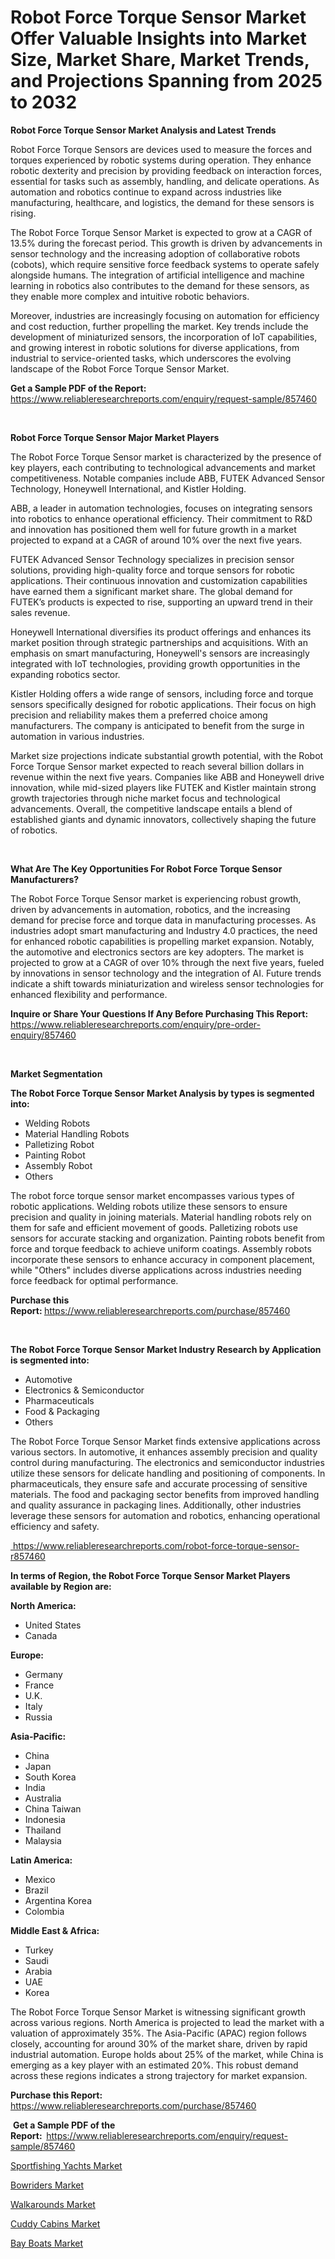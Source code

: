<p><h1>Robot Force Torque Sensor Market Offer Valuable Insights into Market Size, Market Share, Market Trends, and Projections Spanning from 2025 to 2032</h1></p><p><strong>Robot Force Torque Sensor Market Analysis and Latest Trends</strong></p>
<p><p>Robot Force Torque Sensors are devices used to measure the forces and torques experienced by robotic systems during operation. They enhance robotic dexterity and precision by providing feedback on interaction forces, essential for tasks such as assembly, handling, and delicate operations. As automation and robotics continue to expand across industries like manufacturing, healthcare, and logistics, the demand for these sensors is rising.</p><p>The Robot Force Torque Sensor Market is expected to grow at a CAGR of 13.5% during the forecast period. This growth is driven by advancements in sensor technology and the increasing adoption of collaborative robots (cobots), which require sensitive force feedback systems to operate safely alongside humans. The integration of artificial intelligence and machine learning in robotics also contributes to the demand for these sensors, as they enable more complex and intuitive robotic behaviors.</p><p>Moreover, industries are increasingly focusing on automation for efficiency and cost reduction, further propelling the market. Key trends include the development of miniaturized sensors, the incorporation of IoT capabilities, and growing interest in robotic solutions for diverse applications, from industrial to service-oriented tasks, which underscores the evolving landscape of the Robot Force Torque Sensor Market.</p></p>
<p><strong>Get a Sample PDF of the Report:&nbsp;</strong> <a href="https://www.reliableresearchreports.com/enquiry/request-sample/857460?utm_campaign=40&utm_medium=2&utm_source=Github&utm_content=ia&utm_term=18022025&utm_id=robot-force-torque-sensor">https://www.reliableresearchreports.com/enquiry/request-sample/857460</a></p>
<p>&nbsp;</p>
<p><strong>Robot Force Torque Sensor Major Market Players</strong></p>
<p><p>The Robot Force Torque Sensor market is characterized by the presence of key players, each contributing to technological advancements and market competitiveness. Notable companies include ABB, FUTEK Advanced Sensor Technology, Honeywell International, and Kistler Holding.</p><p>ABB, a leader in automation technologies, focuses on integrating sensors into robotics to enhance operational efficiency. Their commitment to R&D and innovation has positioned them well for future growth in a market projected to expand at a CAGR of around 10% over the next five years.</p><p>FUTEK Advanced Sensor Technology specializes in precision sensor solutions, providing high-quality force and torque sensors for robotic applications. Their continuous innovation and customization capabilities have earned them a significant market share. The global demand for FUTEK’s products is expected to rise, supporting an upward trend in their sales revenue.</p><p>Honeywell International diversifies its product offerings and enhances its market position through strategic partnerships and acquisitions. With an emphasis on smart manufacturing, Honeywell's sensors are increasingly integrated with IoT technologies, providing growth opportunities in the expanding robotics sector.</p><p>Kistler Holding offers a wide range of sensors, including force and torque sensors specifically designed for robotic applications. Their focus on high precision and reliability makes them a preferred choice among manufacturers. The company is anticipated to benefit from the surge in automation in various industries.</p><p>Market size projections indicate substantial growth potential, with the Robot Force Torque Sensor market expected to reach several billion dollars in revenue within the next five years. Companies like ABB and Honeywell drive innovation, while mid-sized players like FUTEK and Kistler maintain strong growth trajectories through niche market focus and technological advancements. Overall, the competitive landscape entails a blend of established giants and dynamic innovators, collectively shaping the future of robotics.</p></p>
<p>&nbsp;</p>
<p><strong>What Are The Key Opportunities For Robot Force Torque Sensor Manufacturers?</strong></p>
<p><p>The Robot Force Torque Sensor market is experiencing robust growth, driven by advancements in automation, robotics, and the increasing demand for precise force and torque data in manufacturing processes. As industries adopt smart manufacturing and Industry 4.0 practices, the need for enhanced robotic capabilities is propelling market expansion. Notably, the automotive and electronics sectors are key adopters. The market is projected to grow at a CAGR of over 10% through the next five years, fueled by innovations in sensor technology and the integration of AI. Future trends indicate a shift towards miniaturization and wireless sensor technologies for enhanced flexibility and performance.</p></p>
<p><strong>Inquire or Share Your Questions If Any Before Purchasing This Report:</strong> <a href="https://www.reliableresearchreports.com/enquiry/pre-order-enquiry/857460?utm_campaign=40&utm_medium=2&utm_source=Github&utm_content=ia&utm_term=18022025&utm_id=robot-force-torque-sensor">https://www.reliableresearchreports.com/enquiry/pre-order-enquiry/857460</a></p>
<p>&nbsp;</p>
<p><strong>Market Segmentation</strong></p>
<p><strong>The Robot Force Torque Sensor Market Analysis by types is segmented into:</strong></p>
<p><ul><li>Welding Robots</li><li>Material Handling Robots</li><li>Palletizing Robot</li><li>Painting Robot</li><li>Assembly Robot</li><li>Others</li></ul></p>
<p><p>The robot force torque sensor market encompasses various types of robotic applications. Welding robots utilize these sensors to ensure precision and quality in joining materials. Material handling robots rely on them for safe and efficient movement of goods. Palletizing robots use sensors for accurate stacking and organization. Painting robots benefit from force and torque feedback to achieve uniform coatings. Assembly robots incorporate these sensors to enhance accuracy in component placement, while "Others" includes diverse applications across industries needing force feedback for optimal performance.</p></p>
<p><strong>Purchase this Report:&nbsp;</strong><a href="https://www.reliableresearchreports.com/purchase/857460?utm_campaign=40&utm_medium=2&utm_source=Github&utm_content=ia&utm_term=18022025&utm_id=robot-force-torque-sensor">https://www.reliableresearchreports.com/purchase/857460</a></p>
<p>&nbsp;</p>
<p><strong>The Robot Force Torque Sensor Market Industry Research by Application is segmented into:</strong></p>
<p><ul><li>Automotive</li><li>Electronics & Semiconductor</li><li>Pharmaceuticals</li><li>Food & Packaging</li><li>Others</li></ul></p>
<p><p>The Robot Force Torque Sensor Market finds extensive applications across various sectors. In automotive, it enhances assembly precision and quality control during manufacturing. The electronics and semiconductor industries utilize these sensors for delicate handling and positioning of components. In pharmaceuticals, they ensure safe and accurate processing of sensitive materials. The food and packaging sector benefits from improved handling and quality assurance in packaging lines. Additionally, other industries leverage these sensors for automation and robotics, enhancing operational efficiency and safety.</p></p>
<p><a href="https://www.reliableresearchreports.com/robot-force-torque-sensor-r857460?utm_campaign=40&utm_medium=2&utm_source=Github&utm_content=ia&utm_term=18022025&utm_id=robot-force-torque-sensor">&nbsp;https://www.reliableresearchreports.com/robot-force-torque-sensor-r857460</a></p>
<p><strong>In terms of Region, the Robot Force Torque Sensor Market Players available by Region are:</strong></p>
<p>
    <p> <strong> North America: </strong>
        <ul>
            <li>United States</li>
            <li>Canada</li>
        </ul>
        </p> 
    <p> <strong> Europe: </strong>
        <ul>
            <li>Germany</li>
            <li>France</li>
            <li>U.K.</li>
            <li>Italy</li>
            <li>Russia</li>
        </ul>
        </p> 
    <p> <strong> Asia-Pacific: </strong>
        <ul>
            <li>China</li>
            <li>Japan</li>
            <li>South Korea</li>
            <li>India</li>
            <li>Australia</li>
            <li>China Taiwan</li>
            <li>Indonesia</li>
            <li>Thailand</li>
            <li>Malaysia</li>
        </ul>
        </p> 
    <p> <strong> Latin America: </strong>
        <ul>
            <li>Mexico</li>
            <li>Brazil</li>
            <li>Argentina Korea</li>
            <li>Colombia</li>
        </ul>
        </p> 
    <p> <strong> Middle East & Africa: </strong>
        <ul>
            <li>Turkey</li>
            <li>Saudi</li>
            <li>Arabia</li>
            <li>UAE</li>
            <li>Korea</li>
        </ul>
    </p>
    </p>
<p><p>The Robot Force Torque Sensor Market is witnessing significant growth across various regions. North America is projected to lead the market with a valuation of approximately 35%. The Asia-Pacific (APAC) region follows closely, accounting for around 30% of the market share, driven by rapid industrial automation. Europe holds about 25% of the market, while China is emerging as a key player with an estimated 20%. This robust demand across these regions indicates a strong trajectory for market expansion.</p></p>
<p><strong>Purchase this Report: </strong><a href="https://www.reliableresearchreports.com/purchase/857460?utm_campaign=40&utm_medium=2&utm_source=Github&utm_content=ia&utm_term=18022025&utm_id=robot-force-torque-sensor">https://www.reliableresearchreports.com/purchase/857460</a></p>
<p>&nbsp;<strong>Get a Sample PDF of the Report:&nbsp;&nbsp;</strong><a href="https://www.reliableresearchreports.com/enquiry/request-sample/857460?utm_campaign=40&utm_medium=2&utm_source=Github&utm_content=ia&utm_term=18022025&utm_id=robot-force-torque-sensor">https://www.reliableresearchreports.com/enquiry/request-sample/857460</a></p>
<p><strong></strong></p>
<p><p><a href="https://github.com/ariyilmelzar/Market-Research-Report-List-1/blob/main/sportfishing-yachts-market.md?utm_campaign=40&utm_medium=2&utm_source=Github&utm_content=ia&utm_term=18022025&utm_id=robot-force-torque-sensor">Sportfishing Yachts Market</a></p><p><a href="https://github.com/zurubting/Market-Research-Report-List-1/blob/main/bowriders-market.md?utm_campaign=40&utm_medium=2&utm_source=Github&utm_content=ia&utm_term=18022025&utm_id=robot-force-torque-sensor">Bowriders Market</a></p><p><a href="https://github.com/boluluhabeel/Market-Research-Report-List-1/blob/main/walkarounds-market.md?utm_campaign=40&utm_medium=2&utm_source=Github&utm_content=ia&utm_term=18022025&utm_id=robot-force-torque-sensor">Walkarounds Market</a></p><p><a href="https://github.com/duscarajlha/Market-Research-Report-List-1/blob/main/cuddy-cabins-market.md?utm_campaign=40&utm_medium=2&utm_source=Github&utm_content=ia&utm_term=18022025&utm_id=robot-force-torque-sensor">Cuddy Cabins Market</a></p><p><a href="https://github.com/lalolatiot/Market-Research-Report-List-1/blob/main/bay-boats-market.md?utm_campaign=40&utm_medium=2&utm_source=Github&utm_content=ia&utm_term=18022025&utm_id=robot-force-torque-sensor">Bay Boats Market</a></p></p>